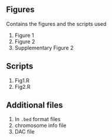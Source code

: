 ## Figures
Contains the figures and the scripts used 
1. Figure 1
2. Figure 2
3. Supplementary Figure 2

## Scripts
1. Fig1.R
2. Fig2.R

## Additional files
1. In `.bed` format files
2. chromosome info file
3. DAC file
